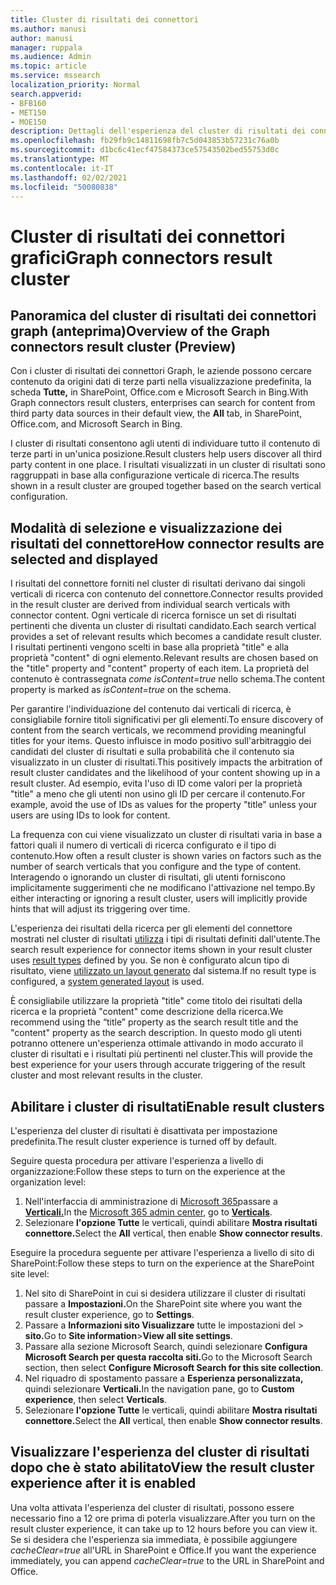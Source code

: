 ```yaml
---
title: Cluster di risultati dei connettori
ms.author: manusi
author: manusi
manager: ruppala
ms.audience: Admin
ms.topic: article
ms.service: mssearch
localization_priority: Normal
search.appverid:
- BFB160
- MET150
- MOE150
description: Dettagli dell'esperienza del cluster di risultati dei connettori
ms.openlocfilehash: fb29fb9c14811698fb7c5d043853b57231c76a0b
ms.sourcegitcommit: d1bc6c41ecf47584373ce57543502bed55753d0c
ms.translationtype: MT
ms.contentlocale: it-IT
ms.lasthandoff: 02/02/2021
ms.locfileid: "50080838"
---
```

# <a name="graph-connectors-result-cluster"></a><span data-ttu-id="a6474-103">Cluster di risultati dei connettori grafici</span><span class="sxs-lookup"><span data-stu-id="a6474-103">Graph connectors result cluster</span></span>

## <a name="overview-of-the-graph-connectors-result-cluster-preview"></a><span data-ttu-id="a6474-104">Panoramica del cluster di risultati dei connettori graph (anteprima)</span><span class="sxs-lookup"><span data-stu-id="a6474-104">Overview of the Graph connectors result cluster (Preview)</span></span>  

<span data-ttu-id="a6474-105">Con i cluster di risultati dei connettori Graph, le aziende possono cercare contenuto da origini dati di terze parti nella visualizzazione predefinita, la scheda **Tutte,** in SharePoint, Office.com e Microsoft Search in Bing.</span><span class="sxs-lookup"><span data-stu-id="a6474-105">With Graph connectors result clusters, enterprises can search for content from third party data sources in their default view, the **All** tab, in SharePoint, Office.com, and Microsoft Search in Bing.</span></span>

<span data-ttu-id="a6474-106">I cluster di risultati consentono agli utenti di individuare tutto il contenuto di terze parti in un'unica posizione.</span><span class="sxs-lookup"><span data-stu-id="a6474-106">Result clusters help users discover all third party content in one place.</span></span> <span data-ttu-id="a6474-107">I risultati visualizzati in un cluster di risultati sono raggruppati in base alla configurazione verticale di ricerca.</span><span class="sxs-lookup"><span data-stu-id="a6474-107">The results shown in a result cluster are grouped together based on the search vertical configuration.</span></span>

## <a name="how-connector-results-are-selected-and-displayed"></a><span data-ttu-id="a6474-108">Modalità di selezione e visualizzazione dei risultati del connettore</span><span class="sxs-lookup"><span data-stu-id="a6474-108">How connector results are selected and displayed</span></span>

<span data-ttu-id="a6474-109">I risultati del connettore forniti nel cluster di risultati derivano dai singoli verticali di ricerca con contenuto del connettore.</span><span class="sxs-lookup"><span data-stu-id="a6474-109">Connector results provided in the result cluster are derived from individual search verticals with connector content.</span></span> <span data-ttu-id="a6474-110">Ogni verticale di ricerca fornisce un set di risultati pertinenti che diventa un cluster di risultati candidato.</span><span class="sxs-lookup"><span data-stu-id="a6474-110">Each search vertical provides a set of relevant results which becomes a candidate result cluster.</span></span> <span data-ttu-id="a6474-111">I risultati pertinenti vengono scelti in base alla proprietà "title" e alla proprietà "content" di ogni elemento.</span><span class="sxs-lookup"><span data-stu-id="a6474-111">Relevant results are chosen based on the "title" property and "content" property of each item.</span></span> <span data-ttu-id="a6474-112">La proprietà del contenuto è contrassegnata *come isContent=true* nello schema.</span><span class="sxs-lookup"><span data-stu-id="a6474-112">The content property is marked as *isContent=true* on the schema.</span></span>

<span data-ttu-id="a6474-113">Per garantire l'individuazione del contenuto dai verticali di ricerca, è consigliabile fornire titoli significativi per gli elementi.</span><span class="sxs-lookup"><span data-stu-id="a6474-113">To ensure discovery of content from the search verticals, we recommend providing meaningful titles for your items.</span></span> <span data-ttu-id="a6474-114">Questo influisce in modo positivo sull'arbitraggio dei candidati del cluster di risultati e sulla probabilità che il contenuto sia visualizzato in un cluster di risultati.</span><span class="sxs-lookup"><span data-stu-id="a6474-114">This positively impacts the arbitration of result cluster candidates and the likelihood of your content showing up in a result cluster.</span></span> <span data-ttu-id="a6474-115">Ad esempio, evita l'uso di ID come valori per la proprietà "title" a meno che gli utenti non usino gli ID per cercare il contenuto.</span><span class="sxs-lookup"><span data-stu-id="a6474-115">For example, avoid the use of IDs as values for the property "title" unless your users are using IDs to look for content.</span></span>

<span data-ttu-id="a6474-116">La frequenza con cui viene visualizzato un cluster di risultati varia in base a fattori quali il numero di verticali di ricerca configurato e il tipo di contenuto.</span><span class="sxs-lookup"><span data-stu-id="a6474-116">How often a result cluster is shown varies on factors such as the number of search verticals that you configure and the type of content.</span></span> <span data-ttu-id="a6474-117">Interagendo o ignorando un cluster di risultati, gli utenti forniscono implicitamente suggerimenti che ne modificano l'attivazione nel tempo.</span><span class="sxs-lookup"><span data-stu-id="a6474-117">By either interacting or ignoring a result cluster, users will implicitly provide hints that will adjust its triggering over time.</span></span>

<span data-ttu-id="a6474-118">L'esperienza dei risultati della ricerca per gli elementi del connettore mostrati nel cluster di risultati [utilizza](https://docs.microsoft.com/microsoftsearch/customize-search-page#create-your-own-result-type) i tipi di risultati definiti dall'utente.</span><span class="sxs-lookup"><span data-stu-id="a6474-118">The search result experience for connector items shown in your result cluster uses [result types](https://docs.microsoft.com/microsoftsearch/customize-search-page#create-your-own-result-type) defined by you.</span></span> <span data-ttu-id="a6474-119">Se non è configurato alcun tipo di risultato, viene [utilizzato un layout generato](https://docs.microsoft.com/microsoftsearch/customize-search-page#default-search-result-layout) dal sistema.</span><span class="sxs-lookup"><span data-stu-id="a6474-119">If no result type is configured, a [system generated layout](https://docs.microsoft.com/microsoftsearch/customize-search-page#default-search-result-layout) is used.</span></span> 

<span data-ttu-id="a6474-120">È consigliabile utilizzare la proprietà "title" come titolo dei risultati della ricerca e la proprietà "content" come descrizione della ricerca.</span><span class="sxs-lookup"><span data-stu-id="a6474-120">We recommend using the “title” property as the search result title and the "content" property as the search description.</span></span> <span data-ttu-id="a6474-121">In questo modo gli utenti potranno ottenere un'esperienza ottimale attivando in modo accurato il cluster di risultati e i risultati più pertinenti nel cluster.</span><span class="sxs-lookup"><span data-stu-id="a6474-121">This will provide the best experience for your users through accurate triggering of the result cluster and most relevant results in the cluster.</span></span> 

## <a name="enable-result-clusters"></a><span data-ttu-id="a6474-122">Abilitare i cluster di risultati</span><span class="sxs-lookup"><span data-stu-id="a6474-122">Enable result clusters</span></span>
  
<span data-ttu-id="a6474-123">L'esperienza del cluster di risultati è disattivata per impostazione predefinita.</span><span class="sxs-lookup"><span data-stu-id="a6474-123">The result cluster experience is turned off by default.</span></span>  

<span data-ttu-id="a6474-124">Seguire questa procedura per attivare l'esperienza a livello di organizzazione:</span><span class="sxs-lookup"><span data-stu-id="a6474-124">Follow these steps to turn on the experience at the organization level:</span></span>

1. <span data-ttu-id="a6474-125">Nell'interfaccia di amministrazione di [Microsoft 365](https://admin.microsoft.com)passare a [**Verticali.**](https://admin.microsoft.com/Adminportal/Home#/MicrosoftSearch/verticals)</span><span class="sxs-lookup"><span data-stu-id="a6474-125">In the [Microsoft 365 admin center](https://admin.microsoft.com), go to [**Verticals**](https://admin.microsoft.com/Adminportal/Home#/MicrosoftSearch/verticals).</span></span>
2. <span data-ttu-id="a6474-126">Selezionare **l'opzione Tutte** le verticali, quindi abilitare **Mostra risultati connettore.**</span><span class="sxs-lookup"><span data-stu-id="a6474-126">Select  the **All** vertical, then enable **Show connector results**.</span></span> 


<span data-ttu-id="a6474-127">Eseguire la procedura seguente per attivare l'esperienza a livello di sito di SharePoint:</span><span class="sxs-lookup"><span data-stu-id="a6474-127">Follow these steps to turn on the experience at the SharePoint site level:</span></span>

1. <span data-ttu-id="a6474-128">Nel sito di SharePoint in cui si desidera utilizzare il cluster di risultati passare a **Impostazioni.**</span><span class="sxs-lookup"><span data-stu-id="a6474-128">On the SharePoint site where you want the result cluster experience, go to **Settings**.</span></span>
2. <span data-ttu-id="a6474-129">Passare a **Informazioni sito Visualizzare** tutte le impostazioni del > **sito.**</span><span class="sxs-lookup"><span data-stu-id="a6474-129">Go to **Site information**>**View all site settings**.</span></span>
3. <span data-ttu-id="a6474-130">Passare alla sezione Microsoft Search, quindi selezionare **Configura Microsoft Search per questa raccolta siti.**</span><span class="sxs-lookup"><span data-stu-id="a6474-130">Go to the Microsoft Search section, then select **Configure Microsoft Search for this site collection**.</span></span>
4. <span data-ttu-id="a6474-131">Nel riquadro di spostamento passare a **Esperienza personalizzata,** quindi selezionare **Verticali.**</span><span class="sxs-lookup"><span data-stu-id="a6474-131">In the navigation pane, go to **Custom experience**, then select **Verticals**.</span></span>
5. <span data-ttu-id="a6474-132">Selezionare **l'opzione Tutte** le verticali, quindi abilitare **Mostra risultati connettore.**</span><span class="sxs-lookup"><span data-stu-id="a6474-132">Select the **All** vertical, then enable **Show connector results**.</span></span>

## <a name="view-the-result-cluster-experience-after-it-is-enabled"></a><span data-ttu-id="a6474-133">Visualizzare l'esperienza del cluster di risultati dopo che è stato abilitato</span><span class="sxs-lookup"><span data-stu-id="a6474-133">View the result cluster experience after it is enabled</span></span>

<span data-ttu-id="a6474-134">Una volta attivata l'esperienza del cluster di risultati, possono essere necessario fino a 12 ore prima di poterla visualizzare.</span><span class="sxs-lookup"><span data-stu-id="a6474-134">After you turn on the result cluster experience, it can take up to 12 hours before you can view it.</span></span> <span data-ttu-id="a6474-135">Se si desidera che l'esperienza sia immediata, è possibile aggiungere *cacheClear=true* all'URL in SharePoint e Office.</span><span class="sxs-lookup"><span data-stu-id="a6474-135">If you want the experience immediately, you can append *cacheClear=true* to the URL in SharePoint and Office.</span></span>
